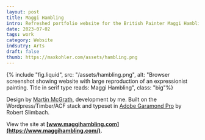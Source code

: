 ```yaml
---
layout: post
title: Maggi Hambling
intro: Refreshed portfolio website for the British Painter Maggi Hambling.
date: 2023-07-02
tags: work
category: Website
indsutry: Arts
draft: false
thumb: https://maxkohler.com/assets/hambling.png
---
```


{% include "fig.liquid", src: "/assets/hambling.png", alt: "Browser screenshot showing website with large reproduction of an expressionist painting. Title in serif type reads: Maggi Hambling", class: "big"%}

Design by [Martin McGrath](https://martinmcgrath.com/), development by me. Built on the Wordpress/Timber/ACF stack and typeset in [Adobe Garamond Pro](https://fonts.adobe.com/fonts/adobe-garamond) by Robert Slimbach.

View the site at **[www.maggihambling.com](https://www.maggihambling.com/)**.
